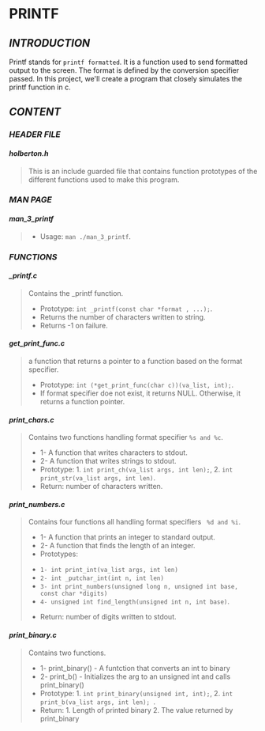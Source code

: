 # **PRINTF**

## *INTRODUCTION*

Printf stands for ``` printf formatted ```. It is a function used to send formatted output to the screen. The format is defined by the conversion specifier passed.
In this project, we'll create a program that closely simulates the printf function in c.

## *CONTENT*

### *HEADER FILE*

#### *holberton.h*
> This is an include guarded file that contains function prototypes of the different functions used to make this program.

### *MAN PAGE*

#### *man_3_printf*
> - Usage: ``` man ./man_3_printf ```.

### *FUNCTIONS*

#### *_printf.c*
> Contains the _printf function.
> - Prototype: ``` int _printf(const char *format , ...); ```.
> - Returns the number of characters written to string.
> - Returns -1 on failure.

#### *get_print_func.c*
> a function that returns a pointer to a function based on the format specifier.
> - Prototype: ``` int (*get_print_func(char c))(va_list, int); ```.
> - If format specifier doe not exist, it returns NULL. Otherwise, it returns a function pointer.

#### *print_chars.c*
> Contains two functions handling format specifier ``` %s and %c ```.
> - 1- A function that writes characters to stdout.
> - 2- A function that writes strings to stdout.
> - Prototype: 1. ``` int print_ch(va_list args, int len); ```, 2. ``` int print_str(va_list args, int len) ```.
> - Return: number of characters written.

#### *print_numbers.c*
> Contains four functions all handling format specifiers ``` %d and %i```.
> - 1- A function that prints an integer to standard output.
> - 2- A function that finds the length of an integer.
> - Prototypes: 
> * ``` 1- int print_int(va_list args, int len) ```
> * ``` 2- int _putchar_int(int n, int len) ```
> * ``` 3- int print_numbers(unsigned long n, unsigned int base, const char *digits) ```
> * ``` 4- unsigned int find_length(unsigned int n, int base) ```.
> - Return: number of digits written to stdout.

#### *print_binary.c*
> Contains two functions.
> - 1- print_binary() - A funtction that converts an int to binary
> - 2- print_b() - Initializes the arg to an unsigned int and calls print_binary()
> - Prototype: 1. ``` int print_binary(unsigned int, int); ```, 2. ``` int print_b(va_list args, int len);  ```.
> - Return: 1. Length of printed binary 2. The value returned by print_binary  

